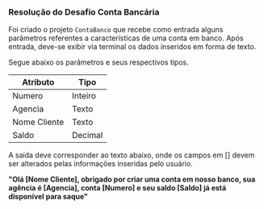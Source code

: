 ### Resolução do Desafio Conta Bancária 

Foi criado o projeto ```ContaBanco``` que recebe como entrada alguns parâmetros referentes a características de uma conta em banco. Após entrada, deve-se exibir via terminal os dados inseridos em forma de texto. 

Segue abaixo os parâmetros e seus respectivos tipos. 

| Atributo	| Tipo |
------------|------|
| Numero	| Inteiro |
| Agencia	| Texto |
| Nome Cliente	| Texto |
| Saldo	| Decimal

A saída deve corresponder ao texto abaixo, onde os campos em [] devem ser alterados pelas informações inseridas pelo usuário. 

**"Olá [Nome Cliente], obrigado por criar uma conta em nosso banco, sua agência é [Agencia], conta [Numero] e seu saldo [Saldo] já está disponível para saque"**